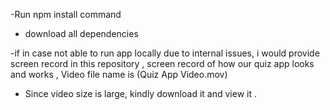 -Run npm install command 

- download all dependencies

-if in case not able to run app locally due to internal issues, i would provide screen record in this repository ,
 screen record of how our quiz app looks and works , Video file name is (Quiz App Video.mov)

- Since video size is large, kindly download it and view it .
